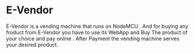# E-Vendor

E-Vendor is a vending machine that runs on NodeMCU . And for buying any froduct from E-Vendor you have to use its WebApp and Buy The product of your choice and pay online . After Payment the vending machine serves your desired product.
